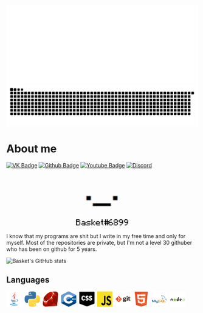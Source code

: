 
![Welcome](./data/welcomeheader.gif)
![snake](./data//github-contribution-grid-snake.svg)


# About me



[![VK Badge](https://img.shields.io/badge/VK-informational??style=flat-square&logo=vk&logoColor=white&color=090909)](https://vk.com)
[![Github Badge](https://img.shields.io/badge/GitHub-informational??style=flat-square&logo=github&logoColor=white&color=090909)](https://github.com/BasketReally)
[![Youtube Badge](https://img.shields.io/badge/YouTube-informational??style=flat-square&logo=youtube&logoColor=white&color=090909)](https://www.youtube.com/channel/UC2tdu_Fu8cv_ml3vu1yzglQ)
[![Discord](https://img.shields.io/badge/Discord-informational??style=flat-square&logo=discord&logoColor=white&color=090909)](https://discord.gg/sDfeyaJm7d)

<p align="center"><img src="https://github.com/BasketReally/BasketReally/blob/main/data/basket.jpg" width="150"/></p>


I know that my programs are shit but I write in my free time and only for myself. 
Most of the repositories are private, but I'm not a level 30 githuber who has been on github for 5 years. 


![Basket's GitHub stats](https://github-readme-stats.vercel.app/api?username=BasketReally)


## Languages

<img src="https://github.com/BasketReally/BasketReally/blob/main/data/Javac.png" title="Java" alt="Java" width="40" height="40"/>&nbsp;
<img src="https://github.com/BasketReally/BasketReally/blob/main/data/Python.png" title="Python" alt="Python" width="40" height="40"/>&nbsp;
<img src="https://github.com/BasketReally/BasketReally/blob/main/data/Ruby.png" title="Ruby" alt="Ruby" width="40" height="40"/>&nbsp;
<img src="https://github.com/BasketReally/BasketReally/blob/main/data/c%2B%2B.png" title="c++" alt="c++" width="40" height="40"/>&nbsp;
<img src="https://github.com/BasketReally/BasketReally/blob/main/data/css.png" title="css" alt="css" width="40" height="40"/>&nbsp;
<img src="https://github.com/BasketReally/BasketReally/blob/main/data/js.png" title="js" alt="js" width="40" height="40"/>&nbsp;
<img src="https://github.com/BasketReally/BasketReally/blob/main/data/git-original-wordmark.png " title="git" alt="git" width="40" height="40"/>&nbsp;
<img src="https://github.com/BasketReally/BasketReally/blob/main/data/html5-original.png" title="html" alt="html" width="40" height="40"/>&nbsp;
<img src="https://github.com/BasketReally/BasketReally/blob/main/data/mysql-original-wordmark.png" title="mysql" alt="myqsl" width="40" height="40"/>&nbsp;
<img src="https://github.com/BasketReally/BasketReally/blob/main/data/nodejs-original-wordmark.png" title="nodejs" alt="nodejs" width="40" height="40"/>&nbsp;

